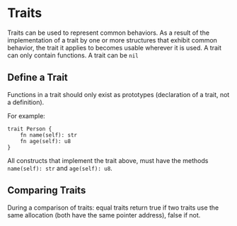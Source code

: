 # Traits
Traits can be used to represent common behaviors. As a result of the implementation of a trait by one or more structures that exhibit common behavior, the trait it applies to becomes usable wherever it is used. A trait can only contain functions. A trait can be `nil`

## Define a Trait
Functions in a trait should only exist as prototypes (declaration of a trait, not a definition).

For example:
```jule
trait Person {
    fn name(self): str
    fn age(self): u8
}
```
All constructs that implement the trait above, must have the methods `name(self): str` and `age(self): u8`.

## Comparing Traits
During a comparison of traits: equal traits return true if two traits use the same allocation (both have the same pointer address), false if not. 
